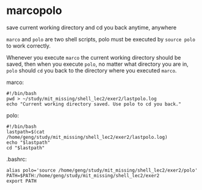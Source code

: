 # marcopolo
save current working directory and cd you back anytime, anywhere

`marco` and `polo` are two shell scripts, polo must be executed by `source polo` to work correctly.

Whenever you execute `marco` the current working directory should be saved, then when you execute `polo`, no matter what directory you are in, `polo` should `cd` you back to the directory where you executed `marco`. 


marco:

```
#!/bin/bash
pwd > ~/study/mit_missing/shell_lec2/exer2/lastpolo.log
echo "Current working directory saved. Use polo to cd you back."
```

polo:

```
#!/bin/bash
lastpath=$(cat /home/geng/study/mit_missing/shell_lec2/exer2/lastpolo.log)
echo "$lastpath"
cd "$lastpath" 
```

.bashrc:

```
alias polo='source /home/geng/study/mit_missing/shell_lec2/exer2/polo'
PATH=$PATH:/home/geng/study/mit_missing/shell_lec2/exer2
export PATH
```
